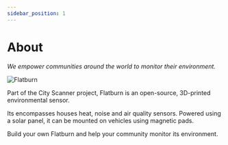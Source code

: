 ```yaml
---
sidebar_position: 1
---
```


# About

_We empower communities around the world to monitor their environment._

![Flatburn](@site/static/files/evolution/lte.jpg)

Part of the City Scanner project, Flatburn is an open-source, 3D-printed environmental sensor.

Its encompasses houses heat, noise and air quality sensors. Powered using a solar panel, it can be mounted on vehicles using magnetic pads.

Build your own Flatburn and help your community monitor its environment.

<!-- vision: how the project is connected to SCL's vision

approach: drive-by low-cost sensing, high spatio-temporal resolution -->
